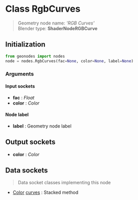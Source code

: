 
# Class RgbCurves

> Geometry node name: _'RGB Curves'_<br>Blender type:  **ShaderNodeRGBCurve**

## Initialization


```python
from geonodes import nodes
node = nodes.RgbCurves(fac=None, color=None, label=None)
```


### Arguments


#### Input sockets



- **fac** : _Float_
- **color** : _Color_



#### Node label



- **label** : Geometry node label



## Output sockets



- **color** : _Color_



## Data sockets

> Data socket classes implementing this node


- [Color](./sockets/Color.md) [curves](./sockets/Color.md#curves) : Stacked method


